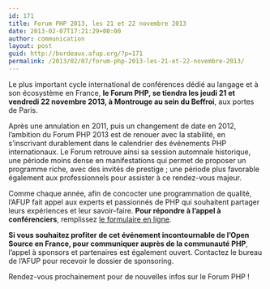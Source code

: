 ```yaml
---
id: 171
title: Forum PHP 2013, les 21 et 22 novembre 2013
date: 2013-02-07T17:21:29+00:00
author: communication
layout: post
guid: http://bordeaux.afup.org/?p=171
permalink: /2013/02/07/forum-php-2013-les-21-et-22-novembre-2013/
---
```

Le plus important cycle international de conférences dédié au langage et à son écosystème en France, **le Forum PHP, se tiendra les jeudi 21 et vendredi 22 novembre 2013, à Montrouge au sein du Beffroi**, aux portes de Paris.

Après une annulation en 2011, puis un changement de date en 2012, l&rsquo;ambition du Forum PHP 2013 est de renouer avec la stabilité, en s&rsquo;inscrivant durablement dans le calendrier des événements PHP internationaux. Le Forum retrouve ainsi sa session automnale historique, une période moins dense en manifestations qui permet de proposer un programme riche, avec des invités de prestige ; une période plus favorable également aux professionnels pour assister à ce rendez-vous majeur.

Comme chaque année, afin de concocter une programmation de qualité, l&rsquo;AFUP fait appel aux experts et passionnés de PHP qui souhaitent partager leurs expériences et leur savoir-faire. **Pour répondre à l&rsquo;appel à conférenciers**, remplissez [le formulaire en ligne](http://www.afup.org/pages/forumphp2013/appel-a-conferenciers.php).

**Si vous souhaitez profiter de cet événement incontournable de l&rsquo;Open Source en France, pour communiquer auprès de la communauté PHP**, l&rsquo;appel à sponsors et partenaires est également ouvert. Contactez le bureau de l&rsquo;AFUP pour recevoir le dossier de sponsoring.

Rendez-vous prochainement pour de nouvelles infos sur le Forum PHP !